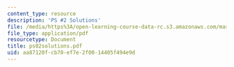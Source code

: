```yaml
---
content_type: resource
description: 'PS #2 Solutions'
file: /media/https%3A/open-learning-course-data-rc.s3.amazonaws.com/mas-450-holographic-imaging-spring-2003/aa87120fcb70ef7e2f0014405f494e9d_ps02solutions.pdf
file_type: application/pdf
resourcetype: Document
title: ps02solutions.pdf
uid: aa87120f-cb70-ef7e-2f00-14405f494e9d
---
```

